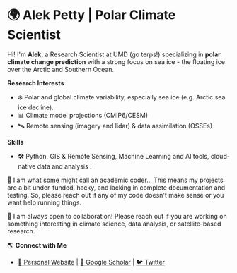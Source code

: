 # 🌍 Alek Petty | Polar Climate Scientist

Hi! I'm **Alek**, a Research Scientist at UMD (go terps!) specializing in **polar climate change prediction** with a strong focus on sea ice - the floating ice over the Arctic and Southern Ocean.

**Research Interests**  
- ❄️ Polar and global climate variability, especially sea ice (e.g. Arctic sea ice decline).
- 📊 Climate model projections (CMIP6/CESM)
- 🛰️ Remote sensing (imagery and lidar) & data assimilation (OSSEs)  

**Skills**  
- 🛠 Python, GIS & Remote Sensing, Machine Learning and AI tools, cloud-native data and analysis . 

🚨 I am what some might call an academic coder... This means my projects are a bit under-funded, hacky, and lacking in complete documentation and testing. So, please reach out if any of my code doesn't make sense or you want help running things. 

🚀 I am always open to collaboration! Please reach out if you are working on something interesting in climate science, data analysis, or satellite-based research.

🌎 **Connect with Me**  
- [🔗 Personal Website](www.alekpetty.com) | [📄 Google Scholar](https://scholar.google.cl/citations?hl=en&pli=1&user=RZ8QtrEAAAAJ) | [🐦 Twitter](https://twitter.com/alekpetty) 
